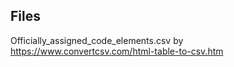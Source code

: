 ## Files

Officially_assigned_code_elements.csv by https://www.convertcsv.com/html-table-to-csv.htm
